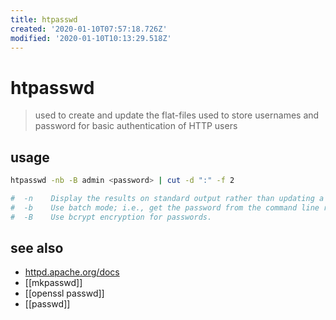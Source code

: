 ```yaml
---
title: htpasswd
created: '2020-01-10T07:57:18.726Z'
modified: '2020-01-10T10:13:29.518Z'
---
```


# htpasswd

> used to create and update the flat-files used to store usernames and password for basic authentication of HTTP users

## usage
```sh
htpasswd -nb -B admin <password> | cut -d ":" -f 2

#  -n    Display the results on standard output rather than updating a file.
#  -b    Use batch mode; i.e., get the password from the command line rather than prompting for it.
#  -B    Use bcrypt encryption for passwords.
```

## see also
- [httpd.apache.org/docs](https://httpd.apache.org/docs/2.4/programs/htpasswd.html)
- [[mkpasswd]]
- [[openssl passwd]]
- [[passwd]]
